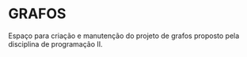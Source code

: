 # GRAFOS
Espaço para criação e manutenção do projeto de grafos proposto pela disciplina de programação II.
